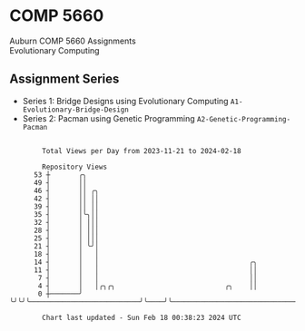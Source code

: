 # COMP 5660
Auburn COMP 5660 Assignments  
Evolutionary Computing

## Assignment Series
- Series 1: Bridge Designs using Evolutionary Computing `A1-Evolutionary-Bridge-Design`
- Series 2: Pacman using Genetic Programming `A2-Genetic-Programming-Pacman`

```

        Total Views per Day from 2023-11-21 to 2024-02-18

        Repository Views
      53 ┼       ╭╮
      49 ┤       ││
      46 ┤       ││ ╭╮
      42 ┤       ││ ││
      39 ┤       ││ ││
      35 ┤       │╰╮││
      32 ┤       │ │││
      28 ┤       │ │││
      25 ┤       │ │││
      21 ┤       │ ╰╯│
      18 ┤       │   │
      14 ┤       │   │                                     ╭╮
      11 ┤       │   │                                     ││
       7 ┤       │   │                                     ││
       4 ┤       │   │╭╮╭╮                           ╭╮    ││
       0 ┼───────╯   ╰╯╰╯╰───────────────────────────╯╰────╯╰──────────────────────────────────────

        Chart last updated - Sun Feb 18 00:38:23 2024 UTC
        
```
